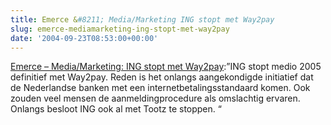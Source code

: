 ```yaml
---
title: Emerce &#8211; Media/Marketing ING stopt met Way2pay
slug: emerce-mediamarketing-ing-stopt-met-way2pay
date: '2004-09-23T08:53:00+00:00'
---
```

[Emerce – Media/Marketing: ING stopt met Way2pay](http://web.archive.org/web/20050207105915/http://www.emerce.nl/nieuws.jsp?id=372675):”ING stopt medio 2005 definitief met Way2pay. Reden is het onlangs aangekondigde initiatief dat de Nederlandse banken met een internetbetalingsstandaard komen. Ook zouden veel mensen de aanmeldingprocedure als omslachtig ervaren. Onlangs besloot ING ook al met Tootz te stoppen. “